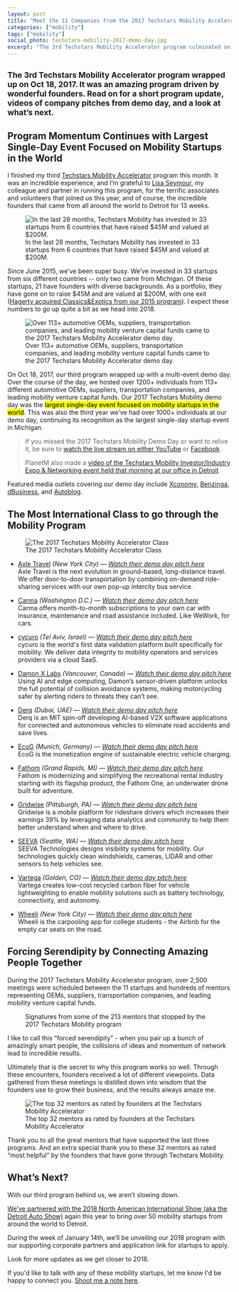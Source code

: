 ```yaml
---
layout: post
title: "Meet the 11 Companies from the 2017 Techstars Mobility Accelerator Class"
categories: ["mobility"]
tags: ["mobility"]
social_photo: techstars-mobility-2017-demo-day.jpg
excerpt: "The 3rd Techstars Mobility Accelerator program culminated on Oct 18, 2017 with two demo day events. Combined, this was the largest single-day event focused on mobility startups in the world. It was a great ending to an amazing program driven by wonderful founders. Read on for a short program update, videos of company pitches from demo day, and a look at what’s next."
---
```


<h2 class="sub-title"><small>The 3rd Techstars Mobility Accelerator program wrapped up on Oct 18, 2017. It was an amazing program driven by wonderful founders. Read on for a short program update, videos of company pitches from demo day, and a look at what’s next.</small></h2>

## Program Momentum Continues with Largest Single-Day Event Focused on Mobility Startups in the World

I finished my third [Techstars Mobility Accelerator](https://www.techstars.com/programs/mobility-program/) program this month. It was an incredible experience, and I’m grateful to [Lisa Seymour,](https://twitter.com/lisadotseymour) my colleague and partner in running this program, for the terrific associates and volunteers that joined us this year, and of course, the incredible founders that came from all around the world to Detroit for 13 weeks.

<figure class="wide">
  <img src="{% asset_path techstars-mobility-stats-oct-2017.png %}" alt="In the last 28 months, Techstars Mobility has invested in 33 startups from 6 countries that have raised $45M and valued at $200M.">
  <figcaption>In the last 28 months, Techstars Mobility has invested in 33 startups from 6 countries that have raised $45M and valued at $200M.
  </figcaption>
</figure>



Since June 2015, we’ve been super busy. We’ve invested in 33 startups from six different countries -- only two came from Michigan. Of these startups, 21 have founders with diverse backgrounds. As a portfolio, they have gone on to raise $45M and are valued at $200M, with one exit ([Hagerty acquired Classics&Exotics from our 2015 program](https://tedserbinski.com/mobility/hagerty-acquires-techstars-mobility-graduate-classics-exotics/)). I expect these numbers to go up quite a bit as we head into 2018.


<figure class="wide">
  <img src="{% asset_path techstars-mobility-2017-demo-day-attendees.png %}" alt="Over 113+ automotive OEMs, suppliers, transportation companies, and leading mobility venture capital funds came to the 2017 Techstars Mobility Accelerator demo day.">
  <figcaption>Over 113+ automotive OEMs, suppliers, transportation companies, and leading mobility venture capital funds came to the 2017 Techstars Mobility Accelerator demo day.
  </figcaption>
</figure>


On Oct 18, 2017, our third program wrapped up with a multi-event demo day. Over the course of the day, we hosted over 1200+ individuals from 113+ different automotive OEMs, suppliers, transportation companies, and leading mobility venture capital funds. Our 2017 Techstars Mobility demo day was the <mark>largest single-day event focused on mobility startups in the world</mark>. This was also the third year we’ve had over 1000+ individuals at our demo day, continuing its recognition as the largest single-day startup event in Michigan.

> If you missed the 2017 Techstars Mobility Demo Day or want to relive it, be sure to [watch the live stream on either YouTube](https://youtu.be/Oc69mf27ciM?t=5m42s) or [Facebook](https://www.facebook.com/techstars/videos/10159341579800543/).

> PlanetM also made a [video of the Techstars Mobility Investor/Industry Expo & Networking event held that morning at our office in Detroit](https://www.youtube.com/watch?v=dHK5oix08BI).

Featured media outlets covering our demo day include [Xconomy](http://www.xconomy.com/detroit-ann-arbor/2017/10/20/techstars-mobility-demo-day-cool-companies-lots-of-announcements/), [Benzinga](https://www.benzinga.com/news/17/10/10194930/transportation-startups-converge-at-detroits-techstars-mobility-expo), [dBusiness](http://www.dbusiness.com/daily-news/Annual-2017/SpotHero-Opens-Detroit-Office-to-Advance-Parking-Mobility-Solutions/), and [Autoblog](https://www.autoblog.com/2017/10/18/techstars-mobility-detroit-demo-days/).


## The Most International Class to go through the Mobility Program

<figure class="wide">
  <img src="{% asset_path techstars-mobility-2017-demo-day.jpg %}" alt="The 2017 Techstars Mobility Accelerator Class">
  <figcaption>The 2017 Techstars Mobility Accelerator Class</figcaption>
</figure>

- [Axle Travel](https://axletravel.com/) _(New York City) — [Watch their demo day pitch here](https://youtu.be/Oc69mf27ciM?t=17m18s)_<br>
Axle Travel is the next evolution in ground-based, long-distance travel. We offer door-to-door transportation by combining on-demand ride-sharing services with our own pop-up intercity bus service.

- [Carma](http://carmacar.com/) _(Washington D.C.)_ _— [Watch their demo day pitch here](https://youtu.be/Oc69mf27ciM?t=102m49s)_<br>
Carma offers month-to-month subscriptions to your own car with insurance, maintenance and road assistance included. Like WeWork, for cars.

- [cycuro](https://www.cycuro.com/) _(Tel Aviv, Israel) — [Watch their demo day pitch here](https://youtu.be/Oc69mf27ciM?t=25m50s)_<br>
cycuro is the world's first data validation platform built specifically for
mobility. We deliver data integrity to mobility operators and services
providers via a cloud SaaS.

- [Damon X Labs](http://damonxlabs.com/) _(Vancouver, Canada) — [Watch their demo day pitch here](https://youtu.be/Oc69mf27ciM?t=74m55s)_<br>
Using AI and edge computing, Damon’s sensor-driven platform unlocks the
full potential of collision avoidance systems, making motorcycling safer by
alerting riders to threats they can’t see.

- [Derq](http://derq.ai/) _(Dubai, UAE) — [Watch their demo day pitch here](https://youtu.be/Oc69mf27ciM?t=41m35s)_<br>
Derq is an MIT spin-off developing AI-based V2X software applications for
connected and autonomous vehicles to eliminate road accidents and save lives.

- [EcoG](http://ecog.io/) _(Munich, Germany) — [Watch their demo day pitch here](https://youtu.be/Oc69mf27ciM?t=94m47s)_<br>
EcoG is the monetization engine of sustainable electric vehicle charging.

- [Fathom](http://fathomdrone.com/) _(Grand Rapids, MI) — [Watch their demo day pitch here](https://youtu.be/Oc69mf27ciM?t=11m31s)_<br>
Fathom is modernizing and simplifying the recreational rental industry starting with its flagship product, the Fathom One, an underwater drone built for adventure.

- [Gridwise](http://gridwise.io/) _(Pittsburgh, PA) — [Watch their demo day pitch here](https://youtu.be/Oc69mf27ciM?t=33m25s)_<br>
Gridwise is a mobile platform for rideshare drivers which increases their
earnings 39% by leveraging data analytics and community to help them
better understand when and where to drive.

- [SEEVA](http://seeva.tech/) _(Seattle, WA) — [Watch their demo day pitch here](https://youtu.be/Oc69mf27ciM?t=48m25s)_<br>
SEEVA Technologies designs visibility systems for mobility. Our technologies quickly clean windshields, cameras, LIDAR and other sensors to help vehicles see.

- [Vartega](http://vartega.com/) _(Golden, CO) — [Watch their demo day pitch here](https://youtu.be/Oc69mf27ciM?t=82m11s)_<br>
Vartega creates low-cost recycled carbon fiber for vehicle lightweighting to enable mobility solutions such as battery technology, connectivity, and autonomy.

- [Wheeli](http://wheeli.us/) _(New York City) — [Watch their demo day pitch here](https://youtu.be/Oc69mf27ciM?t=89m12s)_<br>
Wheeli is the carpooling app for college students - the Airbnb for the
empty car seats on the road.


## Forcing Serendipity by Connecting Amazing People Together
During the 2017 Techstars Mobility Accelerator program, over 2,500 meetings were scheduled between the 11 startups and hundreds of mentors representing OEMs, suppliers, transportation companies, and leading mobility venture capital funds.

<figure class="wide">
  <img src="{% asset_path techstars-mobility-2017-mentor-signatures.png %}" alt="">
  <figcaption>Signatures from some of the 213 mentors that stopped by the 2017 Techstars Mobility program</figcaption>
</figure>

I like to call this “forced serendipity” - when you pair up a bunch of amazingly smart people, the collisions of ideas and momentum of network lead to incredible results.

Ultimately that is the secret to why this program works so well. Through these encounters, founders received a lot of different viewpoints. Data gathered from these meetings is distilled down into wisdom that the founders use to grow their business, and the results always amaze me.

<figure class="wide">
  <img src="{% asset_path techstars-mobility-2017-top-mentors.png %}" alt="The top 32 mentors as rated by founders at the Techstars Mobility Accelerator">
  <figcaption>The top 32 mentors as rated by founders at the Techstars Mobility Accelerator</figcaption>
</figure>

Thank you to all the great mentors that have supported the last three programs. And an extra special thank you to these 32 mentors as rated “most helpful” by the founders that have gone through Techstars Mobility.

## What’s Next?
With our third program behind us, we aren’t slowing down.

[We’ve partnered with the 2018 North American International Show (aka the Detroit Auto Show)](https://tedserbinski.com/mobility/startup-applications-now-open-for-2018-automobili-d-mobility-startup-expo-in-detroit/) again this year to bring over 50 mobility startups from around the world to Detroit.

During the week of January 14th, we’ll be unveiling our 2018 program with our supporting corporate partners and application link for startups to apply.

Look for more updates as we get closer to 2018.

If you'd like to talk with any of these mobility startups, let me know I'd be happy to connect you. [Shoot me a note here](https://tedserbinski.com/contact/).
